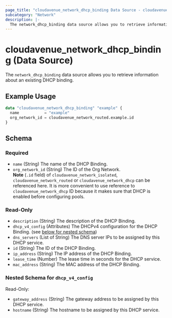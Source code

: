 ```yaml
---
page_title: "cloudavenue_network_dhcp_binding Data Source - cloudavenue"
subcategory: "Network"
description: |-
  The network_dhcp_binding data source allows you to retrieve information about an existing DHCP binding.
---
```


# cloudavenue_network_dhcp_binding (Data Source)

The `network_dhcp_binding` data source allows you to retrieve information about an existing DHCP binding.

## Example Usage

```terraform
data "cloudavenue_network_dhcp_binding" "example" {
  name           = "example"
  org_network_id = cloudavenue_network_routed.example.id
}
```

<!-- schema generated by tfplugindocs -->
## Schema

### Required

- `name` (String) The name of the DHCP Binding.
- `org_network_id` (String) The ID of the Org Network.<br/>**Note** (`.id` field) of `cloudavenue_network_isolated`, `cloudavenue_network_routed` or `cloudavenue_network_dhcp` can be referenced here. It is more convenient to use reference to `cloudavenue_network_dhcp` ID because it makes sure that DHCP is enabled before configuring pools.

### Read-Only

- `description` (String) The description of the DHCP Binding.
- `dhcp_v4_config` (Attributes) The DHCPv4 configuration for the DHCP Binding. (see [below for nested schema](#nestedatt--dhcp_v4_config))
- `dns_servers` (List of String) The DNS server IPs to be assigned by this DHCP service.
- `id` (String) The ID of the DHCP Binding.
- `ip_address` (String) The IP address of the DHCP Binding.
- `lease_time` (Number) The lease time in seconds for the DHCP service.
- `mac_address` (String) The MAC address of the DHCP Binding.

<a id="nestedatt--dhcp_v4_config"></a>
### Nested Schema for `dhcp_v4_config`

Read-Only:

- `gateway_address` (String) The gateway address to be assigned by this DHCP service.
- `hostname` (String) The hostname to be assigned by this DHCP service.

